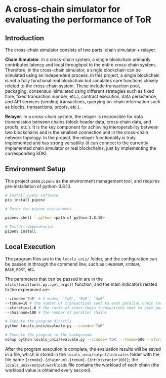 # A cross-chain simulator for evaluating the performance of ToR

## Introduction

The cross-chain simulator consists of two parts: chain simulator + relayer.

**Chain Simulator**. In a cross-chain system, a single blockchain primarily contributes latency and local throughput to the entire cross-chain system. Therefore, in the cross-chain simulator, a single blockchain can be simulated using an independent process. In this project, a single blockchain is not a fully functional real blockchain but simulates core functions closely related to the cross-chain system. These include transaction pool, packaging, consensus (simulated using different strategies such as fixed time, fixed transaction number, etc.), contract execution, data persistence, and API services (sending transactions, querying on-chain information such as blocks, transactions, proofs, etc.).

**Relayer**. In a cross-chain system, the relayer is responsible for data transmission between chains (block header data, cross-chain data, and proofs, etc.). It is the key component for achieving interoperability between two blockchains and is the smallest connection unit in the cross-chain network topology. In the project, the relayer functionality is truly implemented and has strong versatility (it can connect to the currently implemented chain simulator or real blockchains, just by implementing the corresponding SDK).

## Environment Setup

This project uses `pipenv` as the environment management tool, and requires pre-installation of python-3.8.10.

```bash
# Install pyenv software
pip install pipenv

# Enter the pipenv environment

pipenv shell --python <path of python-3.8.10>

# Install dependencies
pipenv install
```

## Local Execution

The program files are in the `locals_unix/` folder, and the configuration can be passed in through the command line, such as `CHAINNUM`, `XTXNUM`, `BASE_PORT`, etc.

The parameters that can be passed in are in the `utils/localtools.py::get_args()` function, and the main indicators related to the experiment are:

```bash
--ccmode='ToR' # 3 modes, 'ToR', 'NoR', 'AoR'
--txnum=10 # the number of transactions sent to each parallel chain (normal transactions + cross-chain transactions)
--xtxratio=1.0 # the ratio of cross-chain transactions sent to each parallel chain, so the number of cross-chain transactions is txnum*xtxratio
--chainnum=100 # the number of parallel chains
```

```bash
# Execute the program directly
python locals_unix/evaluate.py --ccmode='ToR'

# Execute the program in the background
nohup python locals_unix/evaluate.py --ccmode='ToR' --txnum=500 --xtxratio=1.0 --chainnum=100 2>&1 >temp/evaluate.log &
```
After the program execution is complete, the evaluation results will be saved in a file, which is stored in the `locals_unix/output/indicates` folder with the file name `{ccmode}-{chainnum}-{txnum}-{int(xtxratio*100)}`; the `locals_unix/output/workloads` file contains the workload of each chain (the workload value is obtained every second).


<!-- ## Remote Multi-Machine Deployment

Multi-machine deployment requires docker and ansible.

The parallel chain configuration is in `ansible/configs/parachain`

The relay chain configuration is in `ansible/configs/interchain`

### Docker Image Build

```bash
# Build crosschain-simulator
make build-chain
make save-chain

# Build relayer
make build-relayer
make save-relayer
```

### Deploy through ansible

```bash
# Switch to the ansible directory
cd ansible

# If the chain and relayer images are modified
# Then set the images -> reload parameter to true in ansible/vars/main.yml
# So that ansible will deploy the latest image package to the remote server

# Deploy blockchain
ansible-playbook -f 10 deploy_relayer.yml -i inventory.yml -e ccmode=ToR
# -f: number of processes
# deploy_relayer.yml: task orchestration file
# inventory.yml: host file
# ccmode: cross-chain mode ToR NoR AoR

# Deploy gateway
ansible-playbook -f 10 deploy_relayer.yml -i inventory.yml -e ccmode=ToR
```

## Optimization -->